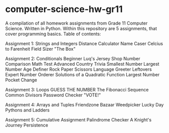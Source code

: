 # computer-science-hw-gr11
A compilation of all homework assignments from Grade 11 Computer Science.  Written in Python.  Within this repository are 5 assignments, that cover programming basics.
Table of contents:


  Assignment 1: Strings and Integers
    Distance Calculator
    Name Caser
    Celcius to Farenheit
    Field Sizer
    "The Box"
    
  Assignment 2: Conditionals
    Beginner
      Luq's Jersey Shop
      Number Comparison
      Math Test
    Advanced
      Country Trivia
      Smallest Number
      Largest Number
      Age Definer
      Rock Paper Scissors
      Language Greeter
      Leftovers
    Expert
      Number Orderer
      Solutions of a Quadratic Function
      Largest Number
      Pocket Change

  Assignment 3: Loops
    GUESS THE NUMBER
    The Fibonacci Sequence
    Common Divisors
    Password Checker
    "VOTE!"
    
  Assignment 4: Arrays and Tuples
    Friendzone
    Bazaar
    Weedpicker
    Lucky Day
    Pythons and Ladders

  Assignment 5: Cumulative Assignment
    Palindrome Checker
    A Knight's Journey
    Persistence
